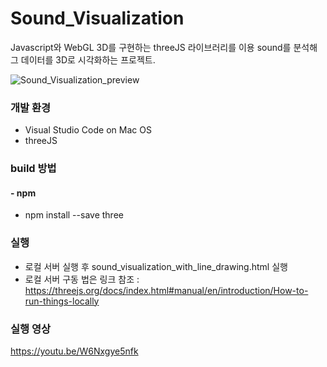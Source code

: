 # Sound_Visualization
Javascript와 WebGL 3D를 구현하는 threeJS 라이브러리를 이용 sound를 분석해 그 데이터를 3D로 시각화하는 프로젝트.

![Sound_Visualization_preview](https://i.imgur.com/qpmiQS6.jpg)

### 개발 환경
* Visual Studio Code on Mac OS
* threeJS

### build 방법
#### - npm
* npm install --save three

### 실행
 * 로컬 서버 실행 후 sound_visualization_with_line_drawing.html 실행
 * 로컬 서버 구동 법은 링크 참조 : https://threejs.org/docs/index.html#manual/en/introduction/How-to-run-things-locally

### 실행 영상
https://youtu.be/W6Nxgye5nfk
